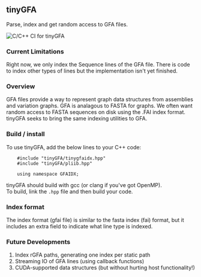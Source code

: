 tinyGFA
-----------------
Parse, index and get random access to GFA files.

![C/C++ CI for tinyGFA](https://github.com/edawson/tinyGFA/workflows/C/C++%20CI%20for%20tinyGFA/badge.svg)

### Current Limitations
Right now, we only index the Sequence lines of the
GFA file. There is code to index other types of lines
but the implementation isn't yet finished.


### Overview
GFA files provide a way to represent graph data structures from
assemblies and variation graphs. GFA is analagous to FASTA for
graphs. We often want random access to FASTA sequences on disk
using the .FAI index format. tinyGFA seeks to bring the same
indexing utilities to GFA.


### Build / install
To use tinyGFA, add the below lines to your C++ code:  
```
    #include "tinyGFA/tinygfaidx.hpp"  
    #include "tinyGFA/pliib.hpp"

    using namespace GFAIDX;
```

tinyGFA should build with gcc (or clang if you've got OpenMP).  
To build, link the `.hpp` file and then build your code.

### Index format
The index format (gfai file) is similar to the fasta index (fai) format,
but it includes an extra field to indicate what line type is indexed.


### Future Developments
1. Index rGFA paths, generating one index per static path
2. Streaming IO of GFA lines (using callback functions)
3. CUDA-supported data structures (but without hurting host functionality!)

